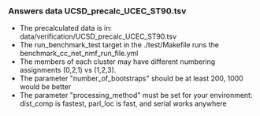 ### Answers data UCSD_precalc_UCEC_ST90.tsv
* The precalculated data is in: data/verification/UCSD_precalc_UCEC_ST90.tsv
* The run_benchmark_test target in the ./test/Makefile runs the benchmark_cc_net_nmf_run_file.yml
* The members of each cluster may have different numbering assignments (0,2,1) vs (1,2,3).
* The parameter "number_of_bootstraps" should be at least 200, 1000 would be better
* The parameter "processing_method" must be set for your environment: dist_comp is fastest, parl_loc is fast, and serial works anywhere
